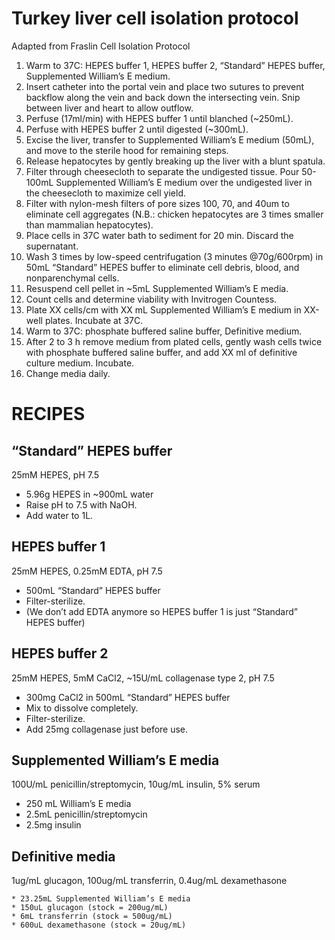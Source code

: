 # Turkey liver cell isolation protocol
Adapted from Fraslin Cell Isolation Protocol

1. Warm to 37C: HEPES buffer 1, HEPES buffer 2, “Standard” HEPES buffer, Supplemented William’s E medium.
2. Insert catheter into the portal vein and place two sutures to prevent backflow along the vein and back down the intersecting vein. Snip between liver and heart to allow outflow.
3. Perfuse (17ml/min) with HEPES buffer 1 until blanched (~250mL).
4. Perfuse with HEPES buffer 2 until digested (~300mL).
5. Excise the liver, transfer to Supplemented William’s E medium (50mL), and move to the sterile hood for remaining steps.
6. Release hepatocytes by gently breaking up the liver with a blunt spatula.
7. Filter through cheesecloth to separate the undigested tissue. Pour 50-100mL Supplemented William’s E medium over the undigested liver in the cheesecloth to maximize cell yield.
8. Filter with nylon-mesh filters of pore sizes 100, 70, and 40um to eliminate cell aggregates (N.B.: chicken hepatocytes are 3 times smaller than mammalian hepatocytes).
9. Place cells in 37C water bath to sediment for 20 min. Discard the supernatant.
10. Wash 3 times by low-speed centrifugation (3 minutes @70g/600rpm) in 50mL “Standard” HEPES buffer to eliminate cell debris, blood, and nonparenchymal cells.
11. Resuspend cell pellet in ~5mL Supplemented William’s E media.
12. Count cells and determine viability with Invitrogen Countess.
13. Plate XX cells/cm with XX mL Supplemented William’s E medium in    XX-well plates. Incubate at 37C.
14. Warm to 37C: phosphate buffered saline buffer, Definitive medium.
15. After 2 to 3 h remove medium from plated cells, gently wash cells twice with phosphate buffered saline buffer, and add XX ml of definitive culture medium. Incubate.
16. Change media daily.

# RECIPES

## “Standard” HEPES buffer
25mM HEPES, pH 7.5

  * 5.96g HEPES in ~900mL water
  * Raise pH to 7.5 with NaOH.
  * Add water to 1L.

## HEPES buffer 1
25mM HEPES, 0.25mM EDTA, pH 7.5

  * 500mL “Standard” HEPES buffer
  * Filter-sterilize.
  * (We don’t add EDTA anymore so HEPES buffer 1 is just “Standard” HEPES buffer)

## HEPES buffer 2
25mM HEPES, 5mM CaCl2, ~15U/mL collagenase type 2, pH 7.5

  * 300mg CaCl2 in 500mL “Standard” HEPES buffer
  * Mix to dissolve completely.
  * Filter-sterilize.
  * Add 25mg collagenase just before use.

## Supplemented William’s E media
100U/mL penicillin/streptomycin, 10ug/mL insulin, 5% serum

  * 250 mL William’s E media
  * 2.5mL penicillin/streptomycin
  * 2.5mg insulin

## Definitive media
1ug/mL glucagon, 100ug/mL transferrin, 0.4ug/mL dexamethasone

	* 23.25mL Supplemented William’s E media
	* 150uL glucagon (stock = 200ug/mL)
	* 6mL transferrin (stock = 500ug/mL)
	* 600uL dexamethasone (stock = 20ug/mL)
